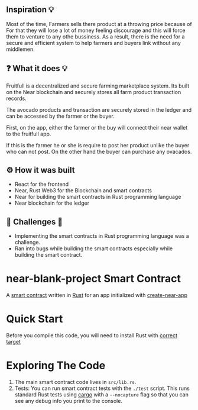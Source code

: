 
## Inspiration 💡

Most of the time, Farmers sells there product at a throwing price because of  
For that they will lose a lot of money feeling discourage and this will force them to venture to any othe bussiness.
As a result, there is the need for a secure and efficient system to help farmers and buyers link without any middlemen. 

## ❓ What it does 💡
Fruitfull is a decentralized and secure farming marketplace system. Its built on the Near blockchain and securely stores all farm product transaction records.

The avocado products and transaction are securely stored in the ledger and can be accessed by the farmer or the buyer.

First, on the app, either the farmer or the buy will connect their near wallet to the fruitfull app.

If this is the farmer he or she is require to post her product unlike the buyer who can not post. On the other hand the buyer can purchase any ovacados.

## ⚙ How it was built
- React for the frontend
- Near, Rust  Web3 for the Blockchain and smart contracts
- Near for building the smart contracts in Rust programming language
- Near blockchain for the ledger

## 🚧 Challenges 🚧
- Implementing the smart contracts in Rust programming language was a challenge.
- Ran into bugs while building the smart contracts especially while building the  smart contract.





near-blank-project Smart Contract
==================

A [smart contract] written in [Rust] for an app initialized with [create-near-app]


Quick Start
===========

Before you compile this code, you will need to install Rust with [correct target]


Exploring The Code
==================

1. The main smart contract code lives in `src/lib.rs`.
2. Tests: You can run smart contract tests with the `./test` script. This runs
   standard Rust tests using [cargo] with a `--nocapture` flag so that you
   can see any debug info you print to the console.


  [smart contract]: https://docs.near.org/docs/develop/contracts/overview
  [Rust]: https://www.rust-lang.org/
  [create-near-app]: https://github.com/near/create-near-app
  [correct target]: https://github.com/near/near-sdk-rs#pre-requisites
  [cargo]: https://doc.rust-lang.org/book/ch01-03-hello-cargo.html
